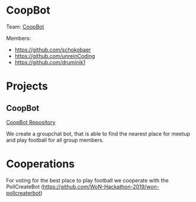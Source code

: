 # CoopBot

Team: [CoopBot](https://github.com/orgs/WoN-Hackathon-2019/teams/won-coopbot)

Members:
* https://github.com/schokobaer
* https://github.com/unreinCoding
* https://github.com/druminik1


# Projects
## CoopBot
[CoopBot Repository](https://github.com/WoN-Hackathon-2019/won-coopbot)

We create a groupchat bot, that is able to find the nearest place for meetup and play football for all group members.


# Cooperations
For voting for the best place to play football we cooperate with the PollCreateBot (https://github.com/WoN-Hackathon-2019/won-pollcreaterbot)

